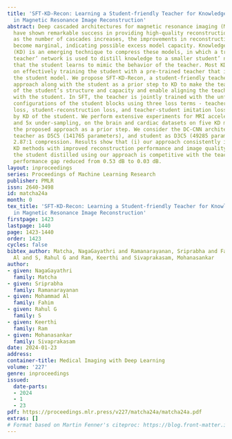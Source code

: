 ```yaml
---
title: 'SFT-KD-Recon: Learning a Student-friendly Teacher for Knowledge Distillation
  in Magnetic Resonance Image Reconstruction'
abstract: Deep cascaded architectures for magnetic resonance imaging (MRI) acceleration
  have shown remarkable success in providing high-quality reconstruction. However,
  as the number of cascades increases, the improvements in reconstruction tend to
  become marginal, indicating possible excess model capacity. Knowledge distillation
  (KD) is an emerging technique to compress these models, in which a trained deep
  teacher’ network is used to distill knowledge to a smaller student’ network, such
  that the student learns to mimic the behavior of the teacher. Most KD methods focus
  on effectively training the student with a pre-trained teacher that is unaware of
  the student model. We propose SFT-KD-Recon, a student-friendly teacher training
  approach along with the student as a prior step to KD to make the teacher aware
  of the student’s structure and capacity and enable aligning the teacher’s representations
  with the student. In SFT, the teacher is jointly trained with the unfolded branch
  configurations of the student blocks using three loss terms - teacher-reconstruction
  loss, student-reconstruction loss, and teacher-student imitation loss, followed
  by KD of the student. We perform extensive experiments for MRI acceleration in 4x
  and 5x under-sampling, on the brain and cardiac datasets on five KD methods using
  the proposed approach as a prior step. We consider the DC-CNN architecture and setup
  teacher as D5C5 (141765 parameters), and student as D3C5 (49285 parameters) denoting
  2.87:1 compression. Results show that (i) our approach consistently improves the
  KD methods with improved reconstruction performance and image quality, and (ii)
  the student distilled using our approach is competitive with the teacher, with the
  performance gap reduced from 0.53 dB to 0.03 dB.
layout: inproceedings
series: Proceedings of Machine Learning Research
publisher: PMLR
issn: 2640-3498
id: matcha24a
month: 0
tex_title: 'SFT-KD-Recon: Learning a Student-friendly Teacher for Knowledge Distillation
  in Magnetic Resonance Image Reconstruction'
firstpage: 1423
lastpage: 1440
page: 1423-1440
order: 1423
cycles: false
bibtex_author: Matcha, NagaGayathri and Ramanarayanan, Sriprabha and Fahim, Mohammad
  Al and S, Rahul G and Ram, Keerthi and Sivaprakasam, Mohanasankar
author:
- given: NagaGayathri
  family: Matcha
- given: Sriprabha
  family: Ramanarayanan
- given: Mohammad Al
  family: Fahim
- given: Rahul G
  family: S
- given: Keerthi
  family: Ram
- given: Mohanasankar
  family: Sivaprakasam
date: 2024-01-23
address:
container-title: Medical Imaging with Deep Learning
volume: '227'
genre: inproceedings
issued:
  date-parts:
  - 2024
  - 1
  - 23
pdf: https://proceedings.mlr.press/v227/matcha24a/matcha24a.pdf
extras: []
# Format based on Martin Fenner's citeproc: https://blog.front-matter.io/posts/citeproc-yaml-for-bibliographies/
---
```

